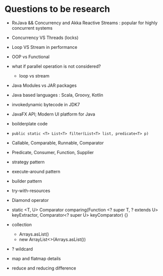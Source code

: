# Questions to be research
- RxJava && Concurrency and Akka Reactive Streams : popular for highly concurrent systems
- Concurrency VS Threads (locks)
- Loop VS Stream in performance
- OOP vs Functional
- what if parallel operation is not considered?
    - loop vs stream
- Java Modules vs JAR packages
- Java based languages : Scala, Groovy, Kotlin
- invokedynamic bytecode in JDK7
- JavaFX API; Modern UI platform for Java
- boilderplate code
- `public static <T> List<T> filter(List<T> list, predicate<T> p)`
- Callable, Comparable, Runnable, Comparator
- Predicate, Consumer, Function, Supplier


- strategy pattern
- execute-around pattern
- builder pattern
- try-with-resources
- Diamond operator

- static <T, U> Comparator<T> comparing(Function <? super T, ? extends U> keyExtractor, Comparator<? super U> keyComparator) {}

- collection
    - Arrays.asList()
    - new ArrayList<>(Arrays.asList())

- ? wildcard

- map and flatmap details
- reduce and reducing difference